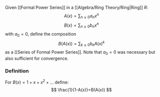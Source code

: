 Given [[Formal Power Series]] in a [[Algebra/Ring Theory/Ring|Ring]] $R$:
$$
A(x)=\sum_{n\geq 0}a_{n}x^{n}
$$
$$
B(x)=\sum_{n\geq 0}b_{n}x^{n}
$$
with $a_{0}=0$, define the composition 
$$
B(A(x)) = \sum_{k\geq 0} b_{k} A(x)^{k}
$$
as a [[Series of Formal Power Series]].
Note that $a_{0}=0$ was necessary but also sufficient for convergence.
### Definition
For $B(x)=1+x+x^{2}+\dots$ define:
$$
\frac{1}{1-A(x)}=B(A(x))
$$

